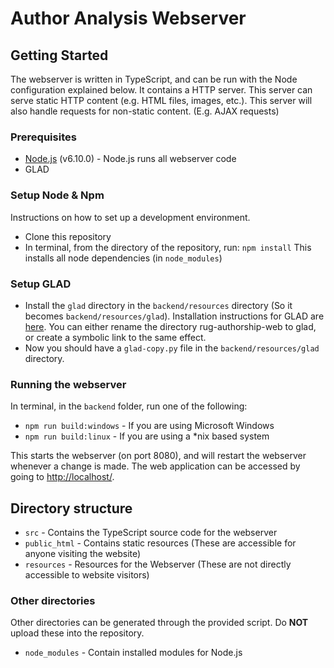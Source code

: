 # Author Analysis Webserver

## Getting Started
The webserver is written in TypeScript, and can be run with the Node configuration explained below.
It contains a HTTP server. This server can serve static HTTP content (e.g. HTML files, images, etc.).
This server will also handle requests for non-static content. (E.g. AJAX requests)

### Prerequisites

* [Node.js](https://nodejs.org/) (v6.10.0) - Node.js runs all webserver code
* GLAD

### Setup Node & Npm
Instructions on how to set up a development environment.

* Clone this repository
* In terminal, from the directory of the repository, run: `npm install`
  This installs all node dependencies (in `node_modules`)

### Setup GLAD

* Install the `glad` directory in the `backend/resources` directory (So it becomes `backend/resources/glad`). 
    Installation instructions for GLAD are [here](https://github.com/sixhobbits/rug-authorship-web#installation). 
    You can either rename the directory rug-authorship-web to glad, or create a symbolic link to the same effect.  
* Now you should have a `glad-copy.py` file in the `backend/resources/glad` directory.
  
### Running the webserver
In terminal, in the `backend` folder, run one of the following:

* `npm run build:windows` - If you are using Microsoft Windows
* `npm run build:linux` - If you are using a *nix based system

This starts the webserver (on port 8080), and will restart the webserver whenever a change is made.
The web application can be accessed by going to [http://localhost/](http://localhost/).

## Directory structure

* `src` - Contains the TypeScript source code for the webserver
* `public_html` - Contains static resources (These are accessible for anyone visiting the website)
* `resources` - Resources for the Webserver (These are not directly accessible to website visitors)

### Other directories
Other directories can be generated through the provided script. Do **NOT** upload these into the repository.

* `node_modules` - Contain installed modules for Node.js
